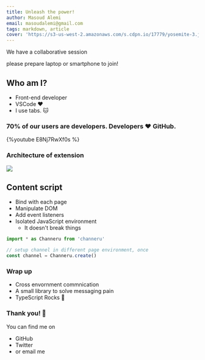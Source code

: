 ```yaml
---
title: Unleash the power!
author: Masoud Alemi
email: masoudalemi@gmail.com
tags: markdown, article
cover: 'https://s3-us-west-2.amazonaws.com/s.cdpn.io/17779/yosemite-3.jpg'
---
```


We have a collaborative session

please prepare laptop or smartphone to join!

## Who am I?

- Front-end developer
- VSCode :heart:
- I use tabs. :cat:

<!--more-->

### 70% of our users are developers. Developers :heart: GitHub.

{%youtube E8Nj7RwXf0s %}

### Architecture of extension

![](https://i.imgur.com/ij69tPh.png)

## Content script

- Bind with each page
- Manipulate DOM
- Add event listeners
- Isolated JavaScript environment
  - It doesn't break things

```typescript
import * as Channeru from 'channeru'

// setup channel in different page environment, once
const channel = Channeru.create()
```

### Wrap up

- Cross envornment commnication
- A small library to solve messaging pain
- TypeScript Rocks :tada:

### Thank you! :sheep:

You can find me on

- GitHub
- Twitter
- or email me
